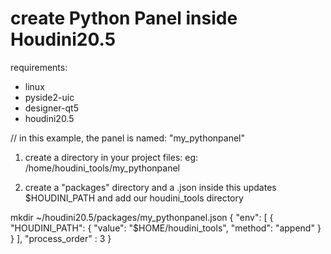 
# create Python Panel inside Houdini20.5

requirements:

- linux
- pyside2-uic
- designer-qt5
- houdini20.5

// in this example, the panel is named: "my_pythonpanel"

1) create a directory in your project files:
eg: /home/houdini_tools/my_pythonpanel

2) create a "packages" directory and a .json inside
this updates $HOUDINI_PATH and add our houdini_tools directory

mkdir ~/houdini20.5/packages/my_pythonpanel.json
{
    "env": [
        {
            "HOUDINI_PATH": {
                "value": "$HOME/houdini_tools",
                "method": "append"
            }
        }
    ],
    "process_order" : 3
}



